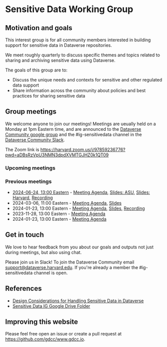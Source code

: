 # Sensitive Data Working Group

## Motivation and goals

This interest group is for all community members interested in building support for sensitive data in Dataverse repositories.

We meet roughly quarterly to discuss specific themes and topics related to sharing and archiving sensitive data using Dataverse.  

The goals of this group are to:
- Discuss the unique needs and contexts for sensitive and other regulated data support 
- Share information across the community about policies and best practices for sharing sensitive data


##  Group meetings

We welcome anyone to join our meetings! Meetings are ueually held on a Monday at 1pm Eastern time, and are announced to the [Dataverse Community google group](https://groups.google.com/u/1/g/dataverse-community) and the #ig-sensitivedata channel in the [Dataverse Community Slack](https://dataversecommunity.slack.com). 

The Zoom link is <https://harvard.zoom.us/j/97859236776?pwd=aDBsRzVpU3NMN3dpdXVMTGJHZ0k1QT09>


### Upcoming meetings


### Previous meetings
- [2024-06-24, 13:00 Eastern](https://time.is/compare/1300_24_Jun_2024_in_Boston) - [Meeting Agenda](https://docs.google.com/document/d/1zqrW7BlYFPpvC7lUa7FORAcxBaQYGRa7CcbFe0OilOk/edit#heading=h.yq1tzh9inevt), [Slides: ASU](https://docs.google.com/presentation/d/1L_gcDYhhuMoK-q90ZGy1cAnzdEAdyyTC12OzSMdF3jc/edit?usp=sharing), [Slides: Harvard](https://osf.io/69cux), [Recording](https://harvard.zoom.us/rec/share/3jclvAtIiHMkm3VfrJX56YU2Zao9VKjliEjICi0MHKXNHLOwFjARBZFSbFtfjcpg.yxzsJkamOYyXyR5_)
- 2024-03-06, 11:00 Eastern - [Meeting Agenda](https://docs.google.com/document/d/13TYC2yu-F2Bj-bz4SlmZn3j6TGYvk0-NsuFbAOFBBwk/edit#heading=h.g1tkl59slrru), [Slides](https://docs.google.com/presentation/d/1SgzhHqFVphW1eonk_7sagGSkkwRJajuGCUfBEYAqvtg/edit#slide=id.p)
- 2024-01-23, 13:00 Eastern - [Meeting Agenda](https://docs.google.com/document/d/1eE-pxLJYa87Aszg3PISfsv66qc5SIaE3FeOO0cJbY0Q/edit), [Slides](https://docs.google.com/presentation/d/1raxrGDFBqADdhnBJGhxLja8OCEQezqJG/edit?usp=sharing&ouid=105249378030301834452&rtpof=true&sd=true), [Recording](https://harvard.zoom.us/rec/share/VQteAjATctzHwizqsLQcvFx1zK74yFXT_pIwuBSYr_BMb8B7c_kCxCbpeAOFQHGD.dOU_aXyNxAY7yZMz)
- 2023-11-28, 13:00 Eastern - [Meeting Agenda](https://docs.google.com/document/d/1Zic4dyOeACHOQHNUocaDigKpJyM7XRmmMNdE2mymvXI/edit)
- 2024-01-23, 13:00 Eastern - [Meeting Agenda](https://docs.google.com/document/d/1Gv2uHWqTrDME7WFwMYPjDmeDwnBsLXiO1lZ_iAR9lgE/edit)



## Get in touch

We love to hear feedback from you about our goals and outputs not just during meetings, but also using chat.

Please join us in Slack! To join the Dataverse Community email support@dataverse.harvard.edu. If you're already a member the  #ig-sensitivedata channel is open. 

## References

- [Design Considerations for Handling Sensitive Data in Dataverse](https://docs.google.com/document/d/1gIMCm4iou5UPgm6OiIftuQIyoWWOIwaXpaY39o_3K74/edit?usp=sharing)
- [Sensitive Data IG Google Drive Folder](https://drive.google.com/drive/folders/1jpc-z-_4xVm6te9CoKAnRCTJBMCNuyYF) 


## Improving this website

Please feel free open an issue or create a pull request at <https://github.com/gdcc/www.gdcc.io>.
